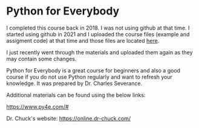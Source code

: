 # Python for Everybody

I completed this course back in 2018. I was not using github at that time. I started using github in 2021 and I uploaded the course files (example and assigment code) at that time and those files are located <a href='https://github.com/khanahmedm/OnlineCourses/tree/main/Python'>here</a>.

I just recently went through the materials and uploaded them again as they may contain some changes.

Python for Everybody is a great course for beginners and also a good course if you do not use Python regularly and want to refresh your knowledge. It was prepared by Dr. Charles Severance.

Additional materials can be found using the below links:

https://www.py4e.com/#

Dr. Chuck's website: https://online.dr-chuck.com/
